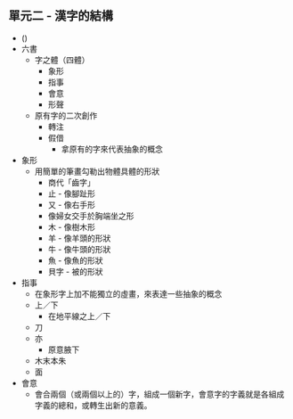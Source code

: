 ## 單元二 - 漢字的結構
* ()
* 六書
    * 字之體（四體）
        * 象形
        * 指事
        * 會意
        * 形聲
    * 原有字的二次創作
        * 轉注
        * 假借
            * 拿原有的字來代表抽象的概念
* 象形
    * 用簡單的筆畫勾勒出物體具體的形狀
        * 商代「齒字」
        * 止 - 像腳趾形
        * 又 - 像右手形
        * 像婦女交手於胸端坐之形
        * 木 - 像樹木形
        * 羊 - 像羊頭的形狀
        * 牛 - 像牛頭的形狀
        * 魚 - 像魚的形狀
        * 貝字 - 被的形狀
* 指事
    * 在象形字上加不能獨立的虛畫，來表達一些抽象的概念
    * 上／下
        * 在地平線之上／下
    * 刀
    * 亦
         * 原意腋下
    * 木末本朱
    * 面
* 會意
    * 會合兩個（或兩個以上的）字，組成一個新字，會意字的字義就是各組成字義的總和，或轉生出新的意義。

